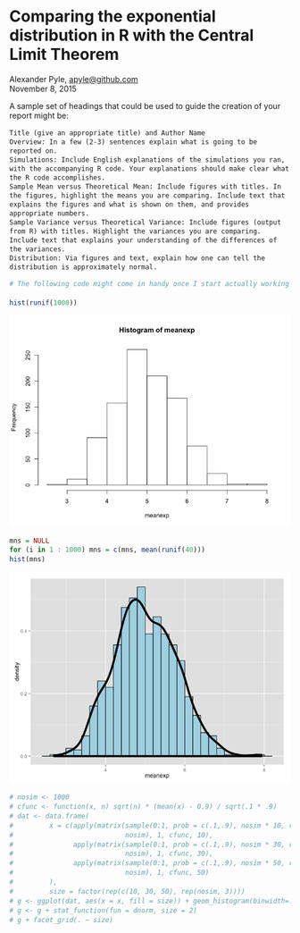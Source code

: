 # Comparing the exponential distribution in R with the Central Limit Theorem
Alexander Pyle, <apyle@github.com>  
November 8, 2015  

 A sample set of headings that could be used to guide the creation of your report might be:

    Title (give an appropriate title) and Author Name
    Overview: In a few (2-3) sentences explain what is going to be reported on.
    Simulations: Include English explanations of the simulations you ran, with the accompanying R code. Your explanations should make clear what the R code accomplishes.
    Sample Mean versus Theoretical Mean: Include figures with titles. In the figures, highlight the means you are comparing. Include text that explains the figures and what is shown on them, and provides appropriate numbers.
    Sample Variance versus Theoretical Variance: Include figures (output from R) with titles. Highlight the variances you are comparing. Include text that explains your understanding of the differences of the variances.
    Distribution: Via figures and text, explain how one can tell the distribution is approximately normal. 
    


```r
# The following code might come in handy once I start actually working on the project ;-)

hist(runif(1000))
```

![](PA1_files/figure-html/unnamed-chunk-1-1.png) 

```r
mns = NULL
for (i in 1 : 1000) mns = c(mns, mean(runif(40)))
hist(mns)
```

![](PA1_files/figure-html/unnamed-chunk-1-2.png) 

```r
# nosim <- 1000
# cfunc <- function(x, n) sqrt(n) * (mean(x) - 0.9) / sqrt(.1 * .9)
# dat <- data.frame(
#         x = c(apply(matrix(sample(0:1, prob = c(.1,.9), nosim * 10, replace = TRUE), 
#                            nosim), 1, cfunc, 10),
#               apply(matrix(sample(0:1, prob = c(.1,.9), nosim * 30, replace = TRUE), 
#                            nosim), 1, cfunc, 30),
#               apply(matrix(sample(0:1, prob = c(.1,.9), nosim * 50, replace = TRUE), 
#                            nosim), 1, cfunc, 50)
#         ),
#         size = factor(rep(c(10, 30, 50), rep(nosim, 3))))
# g <- ggplot(dat, aes(x = x, fill = size)) + geom_histogram(binwidth=.3, colour = "black", aes(y = ..density..)) 
# g <- g + stat_function(fun = dnorm, size = 2)
# g + facet_grid(. ~ size)
```

